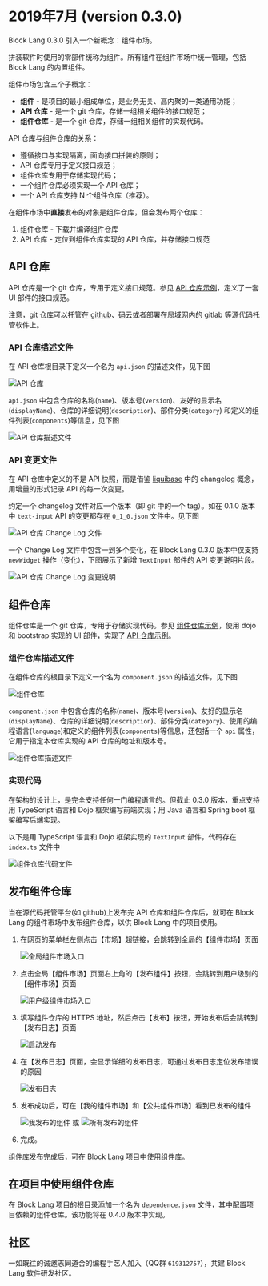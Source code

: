 # 2019年7月 (version 0.3.0)

Block Lang 0.3.0 引入一个新概念：组件市场。

拼装软件时使用的零部件统称为组件。所有组件在组件市场中统一管理，包括 Block Lang 的内置组件。

组件市场包含三个子概念：

* **组件** - 是项目的最小组成单位，是业务无关、高内聚的一类通用功能；
* **API 仓库** - 是一个 git 仓库，存储一组相关组件的接口规范；
* **组件仓库** - 是一个 git 仓库，存储一组相关组件的实现代码。

API 仓库与组件仓库的关系：

* 遵循接口与实现隔离，面向接口拼装的原则；
* API 仓库专用于定义接口规范；
* 组件仓库专用于存储实现代码；
* 一个组件仓库必须实现一个 API 仓库；
* 一个 API 仓库支持 N 个组件仓库（推荐）。

在组件市场中**直接**发布的对象是组件仓库，但会发布两个仓库：

1. 组件仓库 - 下载并编译组件仓库
2. API 仓库 - 定位到组件仓库实现的 API 仓库，并存储接口规范

## API 仓库

API 仓库是一个 git 仓库，专用于定义接口规范。参见 [API 仓库示例](https://github.com/blocklang/api-widgets-bootstrap)，定义了一套 UI 部件的接口规范。

注意，git 仓库可以托管在 [github](https://github.com/)、[码云](https://gitee.com/)或者部署在局域网内的 gitlab 等源代码托管软件上。

### API 仓库描述文件

在 API 仓库根目录下定义一个名为 `api.json` 的描述文件，见下图

![API 仓库](images/0_3_0/ApiRepo.png)

`api.json` 中包含仓库的名称(`name`)、版本号(`version`)、友好的显示名(`displayName`)、仓库的详细说明(`description`)、部件分类(`category`) 和定义的组件列表(`components`)等信息，见下图

![API 仓库描述文件](images/0_3_0/ApiRepoApiJson.png)

### API 变更文件

在 API 仓库中定义的不是 API 快照，而是借鉴 [liquibase](http://www.liquibase.org/) 中的 changelog 概念，用增量的形式记录 API 的每一次变更。

约定一个 changelog 文件对应一个版本（即 git 中的一个 tag）。如在 0.1.0 版本中 `text-input` API 的变更都存在 `0_1_0.json` 文件中。见下图

![API 仓库 Change Log 文件](images/0_3_0/ApiRepoChangeLogFile.png)

一个 Change Log 文件中包含一到多个变化，在 Block Lang 0.3.0 版本中仅支持 `newWidget` 操作（变化），下图展示了新增 `TextInput` 部件的 API 变更说明片段。

![API 仓库 Change Log 变更说明](images/0_3_0/ApiRepoChangeLog.png)

## 组件仓库

组件仓库是一个 git 仓库，专用于存储实现代码。参见 [组件仓库示例](https://github.com/blocklang/widgets-bootstrap)，使用 dojo 和 bootstrap 实现的 UI 部件，实现了 [API 仓库示例](https://github.com/blocklang/api-widgets-bootstrap)。

### 组件仓库描述文件

在组件仓库的根目录下定义一个名为 `component.json` 的描述文件，见下图

![组件仓库](images/0_3_0/ComponentRepo.png)

`component.json` 中包含仓库的名称(`name`)、版本号(`version`)、友好的显示名(`displayName`)、仓库的详细说明(`description`)、部件分类(`category`)、使用的编程语言(`language`)和定义的组件列表(`components`)等信息，还包括一个 `api` 属性，它用于指定本仓库实现的 API 仓库的地址和版本号。

![组件仓库描述文件](images/0_3_0/ComponentRepoComponentJson.png)

### 实现代码

在架构的设计上，是完全支持任何一门编程语言的。但截止 0.3.0 版本，重点支持用 TypeScript 语言和 Dojo 框架编写前端实现；用 Java 语言和 Spring boot 框架编写后端实现。

以下是用 TypeScript 语言和 Dojo 框架实现的 `TextInput` 部件，代码存在 `index.ts` 文件中

![组件仓库代码文件](images/0_3_0/ComponentRepoCodeFile.png)

## 发布组件仓库

当在源代码托管平台(如 github)上发布完 API 仓库和组件仓库后，就可在 Block Lang 的组件市场中发布组件仓库，以供 Block Lang 中的项目使用。

1. 在网页的菜单栏左侧点击【市场】超链接，会跳转到全局的【组件市场】页面

   ![全局组件市场入口](images/0_3_0/HeaderMarketplace.png)

2. 点击全局【组件市场】页面右上角的【发布组件】按钮，会跳转到用户级别的【组件市场】页面

   ![用户级组件市场入口](images/0_3_0/ViewMarketplace.png)

3. 填写组件仓库的 HTTPS 地址，然后点击【发布】按钮，开始发布后会跳转到【发布日志】页面

   ![启动发布](images/0_3_0/MarketplaceToPublish.png)

4. 在【发布日志】页面，会显示详细的发布日志，可通过发布日志定位发布错误的原因

   ![发布日志](images/0_3_0/MarketplacePublishLog.png)

5. 发布成功后，可在【我的组件市场】和【公共组件市场】看到已发布的组件

   ![我发布的组件](images/0_3_0/MarketplaceUserComponentRepos.png)
   或
   ![所有发布的组件](images/0_3_0/MarketplaceComponentRepos.png)

6. 完成。

组件库发布完成后，可在 Block Lang 项目中使用组件库。

## 在项目中使用组件仓库

在 Block Lang 项目的根目录添加一个名为 `dependence.json` 文件，其中配置项目依赖的组件仓库。该功能将在 0.4.0 版本中实现。

## 社区

一如既往的诚邀志同道合的编程手艺人加入（QQ群 `619312757`），共建 Block Lang 软件研发社区。
